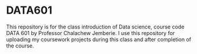 # DATA601
This repository is for the class introduction of Data science, course code DATA 601 by Professor Chalachew Jemberie. I use this repository for uploading my coursework projects during this class and after completion of the course.
